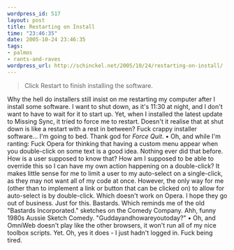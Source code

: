 ```yaml
--- 
wordpress_id: 517
layout: post
title: Restarting on Install
time: "23:46:35"
date: 2005-10-24 23:46:35
tags: 
- palmos
- rants-and-raves
wordpress_url: http://schinckel.net/2005/10/24/restarting-on-install/
---
```

> Click Restart to finish installing the software.

Why the hell do installers still insist on me restarting my computer after I install some software. I want to shut down, as it's 11:30 at night, and I don't want to have to wait for it to start up. Yet, when I installed the latest update to Missing Sync, it tried to force me to restart. Doesn't it realise that at shut down is like a restart with a rest in between? Fuck crappy installer software... I'm going to bed. Thank god for _Force Quit_. • Oh, and while I'm ranting: Fuck Opera for thinking that having a custom menu appear when you double-click on some text is a good idea. Nothing ever did that before. How is a user supposed to know that? How am I supposed to be able to override this so I can have my own action happening on a double-click? It makes little sense for me to limit a user to my auto-select on a single-click, as they may not want all of my code at once. However, the only way for me (other than to implement a link or button that can be clicked on) to allow for auto-select is by double-click. Which doesn't work on Opera. I hope they go out of business. Just for this. Bastards. Which reminds me of the old "Bastards Incorporated." sketches on the Comedy Company. Ahh, funny 1980s Aussie Sketch Comedy. "Guddayandhowareyoutoday?" • Oh, and OmniWeb doesn't play like the other browsers, it won't run all of my nice toolbox scripts. Yet. Oh, yes it does - I just hadn't logged in. Fuck being tired. 
